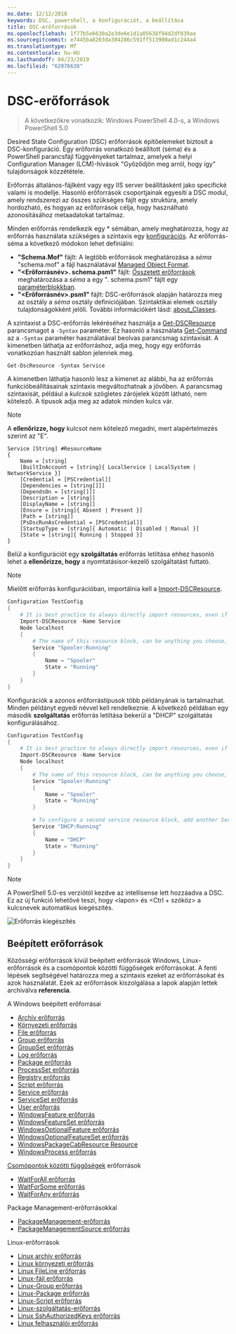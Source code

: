 ```yaml
---
ms.date: 12/12/2018
keywords: DSC, powershell, a konfigurációt, a beállítása
title: DSC-erőforrások
ms.openlocfilehash: 1f77b5e6630a2e3de6e1d1a05638f94d2df039ae
ms.sourcegitcommit: e7445ba8203da304286c591ff513900ad1c244a4
ms.translationtype: MT
ms.contentlocale: hu-HU
ms.lasthandoff: 04/23/2019
ms.locfileid: "62076638"
---
```

# <a name="dsc-resources"></a>DSC-erőforrások

>A következőkre vonatkozik: Windows PowerShell 4.0-s, a Windows PowerShell 5.0

Desired State Configuration (DSC) erőforrások építőelemeket biztosít a DSC-konfiguráció. Egy erőforrás vonatkozó beállított (séma) és a PowerShell parancsfájl függvényeket tartalmaz, amelyek a helyi Configuration Manager (LCM)-hívások "Győződjön meg arról, hogy így" tulajdonságok közzététele.

Erőforrás általános-fájlként vagy egy IIS server beállításként jako specifické valami is modellje.  Hasonló erőforrások csoportjainak egyesíti a DSC modul, amely rendszerezi az összes szükséges fájlt egy struktúra, amely hordozható, és hogyan az erőforrások célja, hogy használható azonosításához metaadatokat tartalmaz.

Minden erőforrás rendelkezik egy * sémában, amely meghatározza, hogy az erőforrás használata szükséges a szintaxis egy [konfigurációs](../configurations/configurations.md). Az erőforrás-séma a következő módokon lehet definiálni:

- **"Schema.Mof"** fájlt: A legtöbb erőforrások meghatározása a *séma* "schema.mof" a fájl használatával [Managed Object Format](/windows/desktop/wmisdk/managed-object-format--mof-).
- **"\<Erőforrásnév\>. schema.psm1"** fájlt: [Összetett erőforrások](../configurations/compositeConfigs.md) meghatározása a *séma* a egy "<ResourceName>. schema.psm1" fájlt egy [paraméterblokkban](/powershell/module/microsoft.powershell.core/about/about_functions?view=powershell-6#functions-with-parameters).
- **"\<Erőforrásnév\>.psm1"** fájlt: DSC-erőforrások alapján határozza meg az osztály a *séma* osztály definíciójában. Szintaktikai elemek osztály tulajdonságokként jelöli. További információkért lásd: [about_Classes](/powershell/module/psdesiredstateconfiguration/about/about_classes_and_dsc).

A szintaxist a DSC-erőforrás lekéréséhez használja a [Get-DSCResource](/powershell/module/PSDesiredStateConfiguration/Get-DscResource) parancsmagot a `-Syntax` paraméter. Ez hasonló a használata [Get-Command](/powershell/module/microsoft.powershell.core/get-command) az a `-Syntax` paraméter használatával beolvas parancsmag szintaxisát. A kimenetben láthatja az erőforráshoz, adja meg, hogy egy erőforrás vonatkozóan használt sablon jelennek meg.

```powershell
Get-DscResource -Syntax Service
```

A kimenetben láthatja hasonló lesz a kimenet az alábbi, ha az erőforrás funkcióbeállításainak szintaxis megváltozhatnak a jövőben. A parancsmag szintaxisát, például a *kulcsok* szögletes zárójelek között látható, nem kötelező. A típusok adja meg az adatok minden kulcs vár.

> [!NOTE]
> A **ellenőrizze, hogy** kulcsot nem kötelező megadni, mert alapértelmezés szerint az "E".

```output
Service [String] #ResourceName
{
    Name = [string]
    [BuiltInAccount = [string]{ LocalService | LocalSystem | NetworkService }]
    [Credential = [PSCredential]]
    [Dependencies = [string[]]]
    [DependsOn = [string[]]]
    [Description = [string]]
    [DisplayName = [string]]
    [Ensure = [string]{ Absent | Present }]
    [Path = [string]]
    [PsDscRunAsCredential = [PSCredential]]
    [StartupType = [string]{ Automatic | Disabled | Manual }]
    [State = [string]{ Running | Stopped }]
}
```

Belül a konfigurációt egy **szolgáltatás** erőforrás letiltása ehhez hasonló lehet a **ellenőrizze, hogy** a nyomtatásisor-kezelő szolgáltatást futtató.

> [!NOTE]
> Mielőtt erőforrás konfigurációban, importálnia kell a [Import-DSCResource](../configurations/import-dscresource.md).

```powershell
Configuration TestConfig
{
    # It is best practice to always directly import resources, even if the resource is a built-in resource.
    Import-DSCResource -Name Service
    Node localhost
    {
        # The name of this resource block, can be anything you choose, as long as it is of type [String] as indicated by the schema.
        Service "Spooler:Running"
        {
            Name = "Spooler"
            State = "Running"
        }
    }
}
```

Konfigurációk a azonos erőforrástípusok több példányának is tartalmazhat. Minden példányt egyedi névvel kell rendelkeznie. A következő példában egy második **szolgáltatás** erőforrás letiltása bekerül a "DHCP" szolgáltatás konfigurálásához.

```powershell
Configuration TestConfig
{
    # It is best practice to always directly import resources, even if the resource is a built-in resource.
    Import-DSCResource -Name Service
    Node localhost
    {
        # The name of this resource block, can be anything you choose, as long as it is of type [String] as indicated by the schema.
        Service "Spooler:Running"
        {
            Name = "Spooler"
            State = "Running"
        }

        # To configure a second service resource block, add another Service resource block and use a unique name.
        Service "DHCP:Running"
        {
            Name = "DHCP"
            State = "Running"
        }
    }
}
```

> [!NOTE]
> A PowerShell 5.0-es verziótól kezdve az intellisense lett hozzáadva a DSC. Ez az új funkció lehetővé teszi, hogy \<lapon\> és \<Ctrl + szóköz\> a kulcsnevek automatikus kiegészítés.

![Erőforrás kiegészítés](../media/resource-tabcompletion.png)

## <a name="built-in-resources"></a>Beépített erőforrások

Közösségi erőforrások kívül beépített erőforrások Windows, Linux-erőforrások és a csomópontok közötti függőségek erőforrásokat. A fenti lépések segítségével határozza meg a szintaxis ezeket az erőforrásokat és azok használatát. Ezek az erőforrások kiszolgálása a lapok alapján lettek archiválva **referencia**.

A Windows beépített erőforrásai

* [Archív erőforrás](../reference/resources/windows/archiveResource.md)
* [Környezeti erőforrás](../reference/resources/windows/environmentResource.md)
* [File erőforrás](../reference/resources/windows/fileResource.md)
* [Group erőforrás](../reference/resources/windows/groupResource.md)
* [GroupSet erőforrás](../reference/resources/windows/groupSetResource.md)
* [Log erőforrás](../reference/resources/windows/logResource.md)
* [Package erőforrás](../reference/resources/windows/packageResource.md)
* [ProcessSet erőforrás](../reference/resources/windows/ProcessSetResource.md)
* [Registry erőforrás](../reference/resources/windows/registryResource.md)
* [Script erőforrás](../reference/resources/windows/scriptResource.md)
* [Service erőforrás](../reference/resources/windows/serviceResource.md)
* [ServiceSet erőforrás](../reference/resources/windows/serviceSetResource.md)
* [User erőforrás](../reference/resources/windows/userResource.md)
* [WindowsFeature erőforrás](../reference/resources/windows/windowsFeatureResource.md)
* [WindowsFeatureSet erőforrás](../reference/resources/windows/windowsFeatureSetResource.md)
* [WindowsOptionalFeature erőforrás](../reference/resources/windows/windowsOptionalFeatureResource.md)
* [WindowsOptionalFeatureSet erőforrás](../reference/resources/windows/windowsOptionalFeatureSetResource.md)
* [WindowsPackageCabResource Resource](../reference/resources/windows/windowsPackageCabResource.md)
* [WindowsProcess erőforrás](../reference/resources/windows/windowsProcessResource.md)

[Csomópontok közötti függőségek](../configurations/crossNodeDependencies.md) erőforrások

* [WaitForAll erőforrás](../reference/resources/windows/waitForAllResource.md)
* [WaitForSome erőforrás](../reference/resources/windows/waitForSomeResource.md)
* [WaitForAny erőforrás](../reference/resources/windows/waitForAnyResource.md)

Package Management-erőforrásokkal

* [PackageManagement-erőforrás](../reference/resources/packagemanagement/PackageManagementDscResource.md)
* [PackageManagementSource erőforrás](../reference/resources/packagemanagement/PackageManagementSourceDscResource.md)

Linux-erőforrások

* [Linux archív erőforrás](../reference/resources/linux/lnxArchiveResource.md)
* [Linux környezeti erőforrás](../reference/resources/linux/lnxEnvironmentResource.md)
* [Linux FileLine erőforrás](../reference/resources/linux/lnxFileLineResource.md)
* [Linux-fájl erőforrás](../reference/resources/linux/lnxFileResource.md)
* [Linux-Group erőforrás](../reference/resources/linux/lnxGroupResource.md)
* [Linux-Package erőforrás](../reference/resources/linux/lnxPackageResource.md)
* [Linux-Script erőforrás](../reference/resources/linux/lnxScriptResource.md)
* [Linux-szolgáltatás-erőforrás](../reference/resources/linux/lnxServiceResource.md)
* [Linux SshAuthorizedKeys erőforrás](../reference/resources/linux/lnxSshAuthorizedKeysResource.md)
* [Linux felhasználói erőforrás](../reference/resources/linux/lnxUserResource.md)
